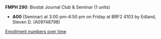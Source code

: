 **FMPH 290**: Biostat Journal Club & Seminar (1 units)

- **A00** (Seminar) at 3:00 pm–4:50 pm on Friday at BRF2 4103 by Edland, Steven D. (A09748798)

[Enrollment numbers over time](./FMPH290.tsv)
